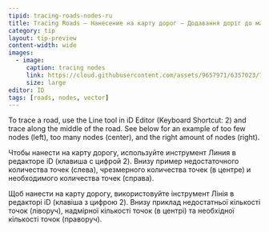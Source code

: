 ```yaml
---
tipid: tracing-roads-nodes-ru
title: Tracing Roads – Нанесение на карту дорог – Додавання доріг до мапи
category: tip
layout: tip-preview
content-width: wide
images:
  - image:
     caption: tracing nodes
     link: https://cloud.githubusercontent.com/assets/9657971/6357023/72270044-bc2f-11e4-874f-e534af609d60.png
     size: large
editor: ID
tags: [roads, nodes, vector]
---
```


To trace a road, use the Line tool in iD Editor (Keyboard Shortcut: 2) and trace along the middle of the road. See below for an example of too few nodes (left), too many nodes (center), and the right amount of nodes (right).

Чтобы нанести на карту дорогу, используйте инструмент Линия в редакторе iD (клавиша с цифрой 2). Внизу пример недостаточного количества точек (слева), чрезмерного количества точек (в центре) и необходимого количества точек (справа).

Щоб нанести на карту дорогу, використовуйте інструмент Лінія в редакторі iD (клавіша з цифрою 2). Внизу приклад недостатньої кількості точок (ліворуч), надмірної кількості точок (в центрі) та необхідної кількості точок (праворуч).
